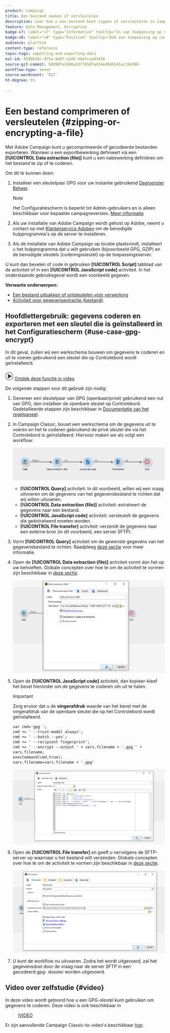```yaml
---
product: campaign
title: Een bestand zoeken of versleutelen
description: Leer hoe u een bestand kunt zippen of versleutelen in Campagne voordat u het verwerkt
feature: Data Management, Encryption
badge-v7: label="v7" type="Informative" tooltip="Is van toepassing op Campaign Classic v7"
badge-v8: label="v8" type="Positive" tooltip="Ook van toepassing op campagne v8"
audience: platform
content-type: reference
topic-tags: importing-and-exporting-data
exl-id: 4596638c-d75a-4e07-a2d8-5befcaad3430
source-git-commit: 58998fa2480a33776507a434ed846541ac19e58b
workflow-type: tm+mt
source-wordcount: '517'
ht-degree: 5%

---
```


# Een bestand comprimeren of versleutelen {#zipping-or-encrypting-a-file}

Met Adobe Campaign kunt u gecomprimeerde of gecodeerde bestanden exporteren. Wanneer u een exportbewerking definieert via een **[!UICONTROL Data extraction (file)]** kunt u een nabewerking definiëren om het bestand te zip of te coderen.

Om dit te kunnen doen:

1. Installeer een sleutelpaar GPG voor uw instantie gebruikend [Deelvenster Beheer](https://experienceleague.adobe.com/docs/control-panel/using/instances-settings/gpg-keys-management.html#encrypting-data).

   >[!NOTE]
   >
   >Het Configuratiescherm is beperkt tot Admin-gebruikers en is alleen beschikbaar voor bepaalde campagneversies. [Meer informatie](https://experienceleague.adobe.com/docs/control-panel/using/discover-control-panel/key-features.html)
   >

1. Als uw installatie van Adobe Campaign wordt gehost op Adobe, neemt u contact op met [Klantenservice Adoben](https://helpx.adobe.com/nl/enterprise/admin-guide.html/enterprise/using/support-for-experience-cloud.ug.html) om de benodigde hulpprogramma&#39;s op de server te installeren.
1. Als de installatie van Adobe Campaign op locatie plaatsvindt, installeert u het hulpprogramma dat u wilt gebruiken (bijvoorbeeld GPG, GZIP) en de benodigde sleutels (coderingssleutel) op de toepassingsserver.

U kunt dan bevelen of code in gebruiken **[!UICONTROL Script]** tabblad van de activiteit of in een **[!UICONTROL JavaScript code]** activiteit. In het onderstaande gebruiksgeval wordt een voorbeeld gegeven.

**Verwante onderwerpen:**

* [Een bestand uitpakken of ontsleutelen vóór verwerking](../../platform/using/unzip-decrypt.md)
* [Activiteit voor gegevensextractie (bestand)](../../workflow/using/extraction--file-.md).

## Hoofdlettergebruik: gegevens coderen en exporteren met een sleutel die is geïnstalleerd in het Configuratiescherm {#use-case-gpg-encrypt}

In dit geval, zullen wij een werkschema bouwen om gegevens te coderen en uit te voeren gebruikend een sleutel die op Controlebord wordt geïnstalleerd.

![](assets/do-not-localize/how-to-video.png) [Ontdek deze functie in video](#video)

De volgende stappen voor dit gebruik zijn nodig:

1. Genereer een sleutelpaar van GPG (openbaar/privé) gebruikend een nut van GPG, dan installeer de openbare sleutel op Controlebord. Gedetailleerde stappen zijn beschikbaar in [Documentatie van het regelpaneel](https://experienceleague.adobe.com/docs/control-panel/using/instances-settings/gpg-keys-management.html#encrypting-data).

1. In Campaign Classic, bouwt een werkschema om de gegevens uit te voeren en het te coderen gebruikend de privé sleutel die via het Controlebord is geïnstalleerd. Hiervoor maken we als volgt een workflow:

   ![](assets/gpg-workflow-encrypt.png)

   * **[!UICONTROL Query]** activiteit: In dit voorbeeld, willen wij een vraag uitvoeren om de gegevens van het gegevensbestand te richten dat wij willen uitvoeren.
   * **[!UICONTROL Data extraction (file)]** activiteit: extraheert de gegevens naar een bestand.
   * **[!UICONTROL JavaScript code]** activiteit: versleutelt de gegevens die geëxtraheerd moeten worden.
   * **[!UICONTROL File transfer]** activiteit: verzendt de gegevens naar een externe bron (in dit voorbeeld, een server SFTP).

1. Vorm **[!UICONTROL Query]** activiteit om de gewenste gegevens van het gegevensbestand te richten. Raadpleeg [deze sectie](../../workflow/using/query.md) voor meer informatie.

1. Open de **[!UICONTROL Data extraction (file)]** activiteit vormt dan het op uw behoeften. Globale concepten over hoe te om de activiteit te vormen zijn beschikbaar in [deze sectie](../../workflow/using/extraction--file-.md).

   ![](assets/gpg-data-extraction.png)

1. Open de **[!UICONTROL JavaScript code]** activiteit, dan kopieer-kleef het bevel hieronder om de gegevens te coderen om uit te halen.

   >[!IMPORTANT]
   >
   >Zorg ervoor dat u de **vingerafdruk** waarde van het bevel met de vingerafdruk van de openbare sleutel die op het Controlebord wordt geïnstalleerd.

   ```
   var cmd='gpg ';
   cmd += ' --trust-model always';
   cmd += ' --batch --yes';
   cmd += ' --recipient fingerprint';
   cmd += ' --encrypt --output ' + vars.filename + '.gpg ' + vars.filename;
   execCommand(cmd,true);
   vars.filename=vars.filename + '.gpg'
   ```

   ![](assets/gpg-script.png)

1. Open de **[!UICONTROL File transfer]** en geeft u vervolgens de SFTP-server op waarnaar u het bestand wilt verzenden. Globale concepten over hoe te om de activiteit te vormen zijn beschikbaar in [deze sectie](../../workflow/using/file-transfer.md).

   ![](assets/gpg-file-transfer.png)

1. U kunt de workflow nu uitvoeren. Zodra het wordt uitgevoerd, zal het gegevensdoel door de vraag naar de server SFTP in een gecodeerd.gpg- dossier worden uitgevoerd.

## Video over zelfstudie {#video}

In deze video wordt getoond hoe u een GPG-sleutel kunt gebruiken om gegevens te coderen. Deze video is ook beschikbaar in

>[!VIDEO](https://video.tv.adobe.com/v/36399?quality=12)

Er zijn aanvullende Campaign Classic-to-video&#39;s beschikbaar [hier](https://experienceleague.adobe.com/docs/campaign-classic-learn/tutorials/overview.html?lang=nl).
